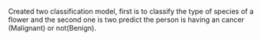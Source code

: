 Created two classification model, first is to classify the type of species of a flower and the second one is two predict the person is having an cancer (Malignant) or not(Benign).
